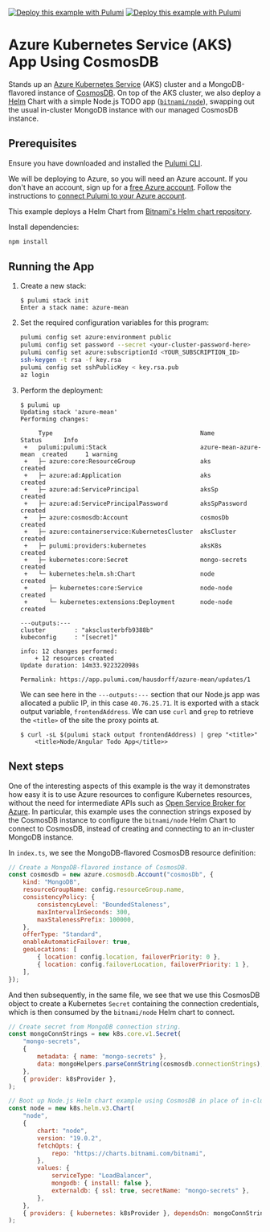 [![Deploy this example with Pulumi](https://www.pulumi.com/images/deploy-with-pulumi/dark.svg)](https://app.pulumi.com/new?template=https://github.com/pulumi/examples/blob/master/classic-azure-ts-aks-mean/README.md#gh-light-mode-only)
[![Deploy this example with Pulumi](https://get.pulumi.com/new/button-light.svg)](https://app.pulumi.com/new?template=https://github.com/pulumi/examples/blob/master/classic-azure-ts-aks-mean/README.md#gh-dark-mode-only)

# Azure Kubernetes Service (AKS) App Using CosmosDB

Stands up an [Azure Kubernetes Service][aks] (AKS) cluster and a MongoDB-flavored instance of
[CosmosDB][cosmos]. On top of the AKS cluster, we also deploy a [Helm][helm] Chart with a simple
Node.js TODO app ([`bitnami/node`][bitnami-node]), swapping out the usual in-cluster MongoDB instance
with our managed CosmosDB instance.

## Prerequisites

Ensure you have downloaded and installed the [Pulumi CLI](https://www.pulumi.com/docs/get-started/install/).

We will be deploying to Azure, so you will need an Azure account. If you don't have an account,
sign up for a [free Azure account](https://azure.microsoft.com/en-us/free/). Follow the instructions to
[connect Pulumi to your Azure account](https://www.pulumi.com/docs/intro/cloud-providers/azure/setup/).

This example deploys a Helm Chart from [Bitnami's Helm chart repository](https://github.com/bitnami/charts).

Install dependencies:

```sh
npm install
```

## Running the App

1. Create a new stack:

    ```console
    $ pulumi stack init
    Enter a stack name: azure-mean
    ```

1. Set the required configuration variables for this program:

    ```bash
    pulumi config set azure:environment public
    pulumi config set password --secret <your-cluster-password-here>
    pulumi config set azure:subscriptionId <YOUR_SUBSCRIPTION_ID>
    ssh-keygen -t rsa -f key.rsa
    pulumi config set sshPublicKey < key.rsa.pub
    az login
    ```

1. Perform the deployment:

    ```console
    $ pulumi up
    Updating stack 'azure-mean'
    Performing changes:

         Type                                         Name                   Status      Info
     +   pulumi:pulumi:Stack                          azure-mean-azure-mean  created     1 warning
     +   ├─ azure:core:ResourceGroup                  aks                    created
     +   ├─ azure:ad:Application                      aks                    created
     +   ├─ azure:ad:ServicePrincipal                 aksSp                  created
     +   ├─ azure:ad:ServicePrincipalPassword         aksSpPassword          created
     +   ├─ azure:cosmosdb:Account                    cosmosDb               created
     +   ├─ azure:containerservice:KubernetesCluster  aksCluster             created
     +   ├─ pulumi:providers:kubernetes               aksK8s                 created
     +   ├─ kubernetes:core:Secret                    mongo-secrets          created
     +   └─ kubernetes:helm.sh:Chart                  node                   created
     +      ├─ kubernetes:core:Service                node-node              created
     +      └─ kubernetes:extensions:Deployment       node-node              created

    ---outputs:---
    cluster        : "aksclusterbfb9388b"
    kubeconfig     : "[secret]"

    info: 12 changes performed:
        + 12 resources created
    Update duration: 14m33.922322098s

    Permalink: https://app.pulumi.com/hausdorff/azure-mean/updates/1
    ```

    We can see here in the `---outputs:---` section that our Node.js app was allocated a public IP,
    in this case `40.76.25.71`. It is exported with a stack output variable, `frontendAddress`. We
    can use `curl` and `grep` to retrieve the `<title>` of the site the proxy points at.

    ```console
    $ curl -sL $(pulumi stack output frontendAddress) | grep "<title>"
        <title>Node/Angular Todo App</title>>
    ```

## Next steps

One of the interesting aspects of this example is the way it demonstrates how easy it is to use
Azure resources to configure Kubernetes resources, without the need for intermediate APIs such as
[Open Service Broker for Azure](https://github.com/Azure/open-service-broker-azure). In particular, this example uses the connection strings exposed by the CosmosDB instance to configure the `bitnami/node` Helm Chart to connect to CosmosDB, instead of
creating and connecting to an in-cluster MongoDB instance.

In `index.ts`, we see the MongoDB-flavored CosmosDB resource definition:

```javascript
// Create a MongoDB-flavored instance of CosmosDB.
const cosmosdb = new azure.cosmosdb.Account("cosmosDb", {
    kind: "MongoDB",
    resourceGroupName: config.resourceGroup.name,
    consistencyPolicy: {
        consistencyLevel: "BoundedStaleness",
        maxIntervalInSeconds: 300,
        maxStalenessPrefix: 100000,
    },
    offerType: "Standard",
    enableAutomaticFailover: true,
    geoLocations: [
        { location: config.location, failoverPriority: 0 },
        { location: config.failoverLocation, failoverPriority: 1 },
    ],
});
```

And then subsequently, in the same file, we see that we use this CosmosDB object to create a
Kubernetes `Secret` containing the connection credentials, which is then consumed by the
`bitnami/node` Helm chart to connect.

```javascript
// Create secret from MongoDB connection string.
const mongoConnStrings = new k8s.core.v1.Secret(
    "mongo-secrets",
    {
        metadata: { name: "mongo-secrets" },
        data: mongoHelpers.parseConnString(cosmosdb.connectionStrings),
    },
    { provider: k8sProvider },
);

// Boot up Node.js Helm chart example using CosmosDB in place of in-cluster MongoDB.
const node = new k8s.helm.v3.Chart(
    "node",
    {
        chart: "node",
        version: "19.0.2",
        fetchOpts: {
            repo: "https://charts.bitnami.com/bitnami",
        },
        values: {
            serviceType: "LoadBalancer",
            mongodb: { install: false },
            externaldb: { ssl: true, secretName: "mongo-secrets" },
        },
    },
    { providers: { kubernetes: k8sProvider }, dependsOn: mongoConnStrings },
);
```

[bitnami-node]: https://artifacthub.io/packages/helm/bitnami/node/19.0.2/
[aks]: https://azure.microsoft.com/en-us/services/kubernetes-service/
[cosmos]: https://azure.microsoft.com/en-us/services/cosmos-db/
[helm]: https://www.helm.sh/

